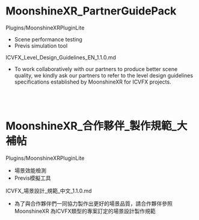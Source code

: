 # MoonshineXR_PartnerGuidePack

Plugins/MoonshineXRPluginLite
* Scene performance testing
* Previs simulation tool

ICVFX_Level_Design_Guidelines_EN_1.1.0.md
* To work collaboratively with our partners to produce better scene quality, we kindly ask our partners to refer to the level design guidelines specifications established by MoonshineXR for ICVFX projects.

<br>
<br>

# MoonshineXR_合作夥伴_製作規範_大補帖

Plugins/MoonshineXRPluginLite
* 場景效能檢測
* Previs模擬工具

ICVFX_場景設計_規範_中文_1.1.0.md
* 為了與合作夥伴們一同協力製作出更好的場景品質，請合作夥伴參照 MoonshineXR 為ICVFX類型的專案訂定的場景設計製作規範
